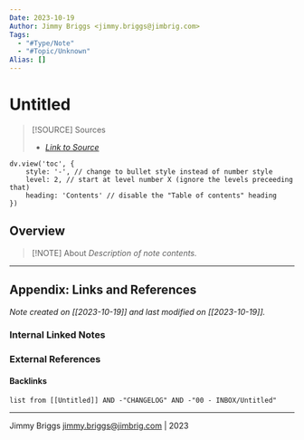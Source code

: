 ```yaml
---
Date: 2023-10-19
Author: Jimmy Briggs <jimmy.briggs@jimbrig.com>
Tags:
  - "#Type/Note"
  - "#Topic/Unknown"
Alias: []
---
```


# Untitled

> [!SOURCE] Sources
> - *[Link to Source]()*

```dataviewjs
dv.view('toc', {
    style: '-', // change to bullet style instead of number style
    level: 2, // start at level number X (ignore the levels preceeding that)
    heading: 'Contents' // disable the "Table of contents" heading
})
```

## Overview

> [!NOTE] About
> *Description of note contents.*


***

## Appendix: Links and References

*Note created on [[2023-10-19]] and last modified on [[2023-10-19]].*

### Internal Linked Notes

### External References

#### Backlinks

```dataview
list from [[Untitled]] AND -"CHANGELOG" AND -"00 - INBOX/Untitled"
```


***

Jimmy Briggs <jimmy.briggs@jimbrig.com> | 2023

